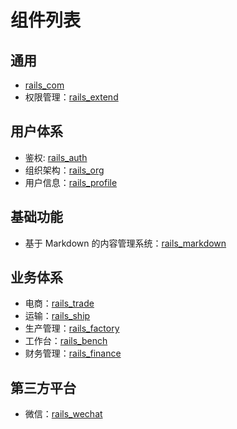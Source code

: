 # 组件列表

## 通用
* [rails\_com][1]
* 权限管理：[rails\_extend][2]

## 用户体系
* 鉴权: [rails\_auth][3]
* 组织架构：[rails\_org][4]
* 用户信息：[rails\_profile][5]

## 基础功能
* 基于 Markdown 的内容管理系统：[rails_markdown][6]
## 业务体系
* 电商：[rails\_trade][7]
* 运输：[rails\_ship][8]
* 生产管理：[rails\_factory][9]
* 工作台：[rails\_bench][10]
* 财务管理：[rails\_finance][11]

## 第三方平台
* 微信：[rails\_wechat][12]


[1]:	https://github.com/work-design/rails_com
[2]:	https://github.com/work-design/rails_extend
[3]:	https://github.com/work-design/rails_auth
[4]:	https://github.com/work-design/rails_org
[5]:	https://github.com/work-design/rails_profile
[6]:	https://github.com/work-design/rails_markdown
[7]:	https://github.com/work-design/rails_trade
[8]:	https://github.com/work-design/rails_ship
[9]:	https://github.com/work-design/rails_factory
[10]:	https://github.com/work-design/rails_bench
[11]:	https://github.com/work-design/rails_finance
[12]:	https://github.com/work-design/rails_wechat